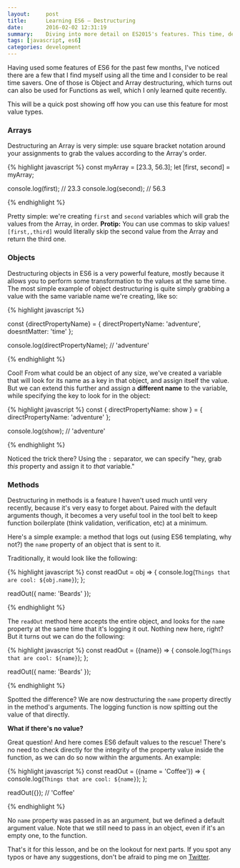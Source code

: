```yaml
---
layout:     post
title:      Learning ES6 — Destructuring
date:       2016-02-02 12:31:19
summary:    Diving into more detail on ES2015's features. This time, destructuring objects, arrays and functions.
tags: [javascript, es6]
categories: development
---
```


Having used some features of ES6 for the past few months, I've noticed there are a few that I find myself using all the time and I consider to be real time savers. One of those is Object and Array destructuring, which turns out can also be used for Functions as well, which I only learned quite recently.

This will be a quick post showing off how you can use this feature for most value types.

### Arrays

Destructuring an Array is very simple: use square bracket notation around your assignments to grab the values according to the Array's order.

{% highlight javascript %}
const myArray = [23.3, 56.3];
let [first, second] = myArray;

console.log(first); // 23.3
console.log(second); // 56.3

{% endhighlight %}

Pretty simple: we're creating `first` and `second` variables which will grab the values from the Array, in order.
**Protip:** You can use commas to skip values! `[first,,third]` would literally skip the second value from the Array and return the third one.

### Objects

Destructuring objects in ES6 is a very powerful feature, mostly because it allows you to perform some transformation to the values at the same time. The most simple example of object destructuring is quite simply grabbing a value with the same variable name we're creating, like so:

{% highlight javascript %}

const {directPropertyName} = {
    directPropertyName: 'adventure',
    doesntMatter: 'time'
};

console.log(directPropertyName); // 'adventure'

{% endhighlight %}

Cool! From what could be an object of any size, we've created a variable that will look for its name as a key in that object, and assign itself the value. But we can extend this further and assign a **different name** to the variable, while specifying the key to look for in the object:

{% highlight javascript %}
const {
    directPropertyName: show
    } = { directPropertyName: 'adventure' };

console.log(show); // 'adventure'

{% endhighlight %}

Noticed the trick there? Using the `:` separator, we can specify "hey, grab *this* property and assign it to *that* variable."

### Methods

Destructuring in methods is a feature I haven't used much until very recently, because it's very easy to forget about. Paired with the default arguments though, it becomes a very useful tool in the tool belt to keep function boilerplate (think validation, verification, etc) at a minimum.

Here's a simple example: a method that logs out (using ES6 templating, why not?) the `name` property of an object that is sent to it.

Traditionally, it would look like the following:

{% highlight javascript %}
const readOut = obj => {
  console.log(`Things that are cool: ${obj.name}`);
};

readOut({
  name: 'Beards'
});

{% endhighlight %}

The `readOut` method here accepts the entire object, and looks for the `name` property at the same time that it's logging it out. Nothing new here, right? But it turns out we can do the following:

{% highlight javascript %}
const readOut = ({name}) => {
  console.log(`Things that are cool: ${name}`);
};

readOut({
  name: 'Beards'
});

{% endhighlight %}

Spotted the difference? We are now destructuring the `name` property directly in the method's arguments. The logging function is now spitting out the value of that directly.

**What if there's no value?**

Great question! And here comes ES6 default values to the rescue! There's no need to check directly for the integrity of the property value inside the function, as we can do so now within the arguments. An example:

{% highlight javascript %}
const readOut = ({name = 'Coffee'}) => {
  console.log(`Things that are cool: ${name}`);
};

readOut({}); // 'Coffee'

{% endhighlight %}

No `name` property was passed in as an argument, but we defined a default argument value. Note that we still need to pass in an object, even if it's an empty one, to the function.


That's it for this lesson, and be on the lookout for next parts. If you spot any typos or have any suggestions, don't be afraid to ping me on [Twitter](http://twitter.com/magalhini).
